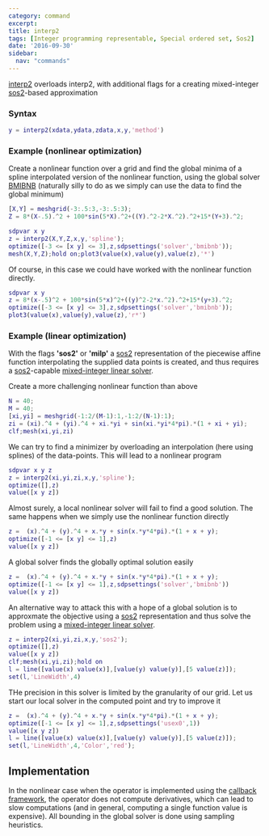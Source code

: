```yaml
---
category: command
excerpt: 
title: interp2
tags: [Integer programming representable, Special ordered set, Sos2]
date: '2016-09-30'
sidebar:
  nav: "commands"
---
```


[interp2](/command/interp2) overloads interp2, with additional flags for a creating mixed-integer [sos2](/command/sos2)-based approximation

### Syntax

````matlab
y = interp2(xdata,ydata,zdata,x,y,'method')
````

### Example (nonlinear optimization)

Create a nonlinear function over a grid and find the global minima of a spline interpolated version of the nonlinear function, using the global solver [BMIBNB](/solver/bmibnb) (naturally silly to do as we simply can use the data to find the global minimum)

````matlab
[X,Y] = meshgrid(-3:.5:3,-3:.5:3);
Z = 8*(X-.5).^2 + 100*sin(5*X).^2+((Y).^2-2*X.^2).^2+15*(Y+3).^2;

sdpvar x y
z = interp2(X,Y,Z,x,y,'spline');
optimize([-3 <= [x y] <= 3],z,sdpsettings('solver','bmibnb'));
mesh(X,Y,Z);hold on;plot3(value(x),value(y),value(z),'*')
````

Of course, in this case we could have worked with the nonlinear function directly.

````matlab
sdpvar x y
z = 8*(x-.5)^2 + 100*sin(5*x)^2+((y)^2-2*x.^2).^2+15*(y+3).^2;
optimize([-3 <= [x y] <= 3],z,sdpsettings('solver','bmibnb'));
plot3(value(x),value(y),value(z),'r*')
````

### Example (linear optimization)

With the flags **'sos2'** or **'milp'** a [sos2](/command/sos2) representation of the piecewise affine function interpolating the supplied data points is created, and thus requires a [sos2](/command/sos2)-capable [mixed-integer linear solver](/tag#mixed-integer-linear-programming-solver).

Create a more challenging nonlinear function than above

````matlab
N = 40;
M = 40;
[xi,yi] = meshgrid(-1:2/(M-1):1,-1:2/(N-1):1);
zi = (xi).^4 + (yi).^4 + xi.*yi + sin(xi.*yi*4*pi).*(1 + xi + yi);
clf;mesh(xi,yi,zi)
````

We can try to find a minimizer by overloading an interpolation (here using splines) of the data-points. This will lead to a nonlinear program

````matlab
sdpvar x y z
z = interp2(xi,yi,zi,x,y,'spline');
optimize([],z)
value([x y z])
````

Almost surely, a local nonlinear solver will fail to find a good solution. The same happens when we simply use the nonlinear function directly

````matlab
z =  (x).^4 + (y).^4 + x.*y + sin(x.*y*4*pi).*(1 + x + y);
optimize([-1 <= [x y] <= 1],z)
value([x y z])
````

A global solver finds the globally optimal solution easily

````matlab
z =  (x).^4 + (y).^4 + x.*y + sin(x.*y*4*pi).*(1 + x + y);
optimize([-1 <= [x y] <= 1],z,sdpsettings('solver','bmibnb'))
value([x y z])
````

An alternative way to attack this with a hope of a global solution is to approxmate the objective using a  [sos2](/command/sos2) representation and thus solve the problem using a [mixed-integer linear solver](/tag#mixed-integer-linear-programming-solver). 

````matlab
z = interp2(xi,yi,zi,x,y,'sos2');
optimize([],z)
value([x y z])
clf;mesh(xi,yi,zi);hold on
l = line([value(x) value(x)],[value(y) value(y)],[5 value(z)]);
set(l,'LineWidth',4)
````

THe precision in this solver is limited by the granularity of our grid. Let us start our local solver in the computed point and try to improve it

````matlab
z =  (x).^4 + (y).^4 + x.*y + sin(x.*y*4*pi).*(1 + x + y);
optimize([-1 <= [x y] <= 1],z,sdpsettings('usex0',1))
value([x y z])
l = line([value(x) value(x)],[value(y) value(y)],[5 value(z)]);
set(l,'LineWidth',4,'Color','red');
````


## Implementation

In the nonlinear case when the operator is implemented using the [callback framework](/tutorial/nonlinearoperatorscallback), the operator does not compute derivatives, which can lead to slow computations (and in general, computing a single function value is expensive). All bounding in the global solver is done using sampling heuristics.

